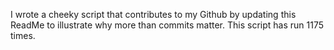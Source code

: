 I wrote a cheeky script that contributes to my Github by updating this ReadMe to illustrate why more than commits matter. This script has run 1175 times.